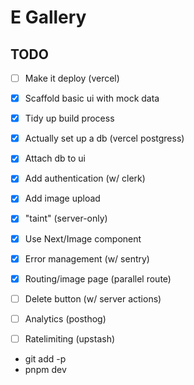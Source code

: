 # E Gallery


## TODO

- [ ] Make it deploy (vercel)
- [X] Scaffold basic ui with mock data
- [X] Tidy up build process
- [x] Actually set up a db (vercel postgress)
- [x] Attach db to ui
- [x] Add authentication (w/ clerk)
- [x] Add image upload
- [x] "taint" (server-only)
- [x] Use Next/Image component
- [x] Error management (w/ sentry)
- [x] Routing/image page (parallel route)
- [ ] Delete button (w/ server actions)
- [ ] Analytics (posthog)
- [ ] Ratelimiting (upstash)





- git add -p
- pnpm dev
